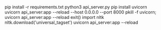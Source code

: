 pip install -r requirements.txt
python3 api_server.py
pip install uvicorn
uvicorn api_server:app --reload --host 0.0.0.0 --port 8000
pkill -f uvicorn; uvicorn api_server:app --reload
exit()
import nltk
nltk.download('universal_tagset')
uvicorn api_server:app --reload
